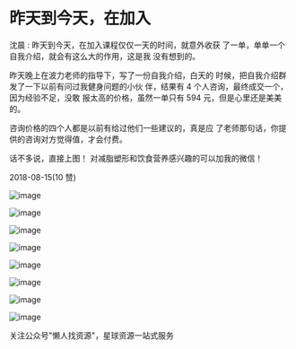 # 昨天到今天，在加入

沈晨 : 昨天到今天，在加入课程仅仅一天的时间，就意外收获 了一单，单单一个自我介绍，就会有这么大的作用，这是我 没有想到的。

昨天晚上在波力老师的指导下，写了一份自我介绍，白天的 时候，把自我介绍群发了一下以前有问过我健身问题的小伙 伴，结果有 4 个人咨询，最终成交一个，因为经验不足，没敢 报太高的价格，虽然一单只有 594 元，但是心里还是美美的。

咨询价格的四个人都是以前有给过他们一些建议的，真是应 了老师那句话，你提供的咨询对方觉得值，才会付费。

话不多说，直接上图！ 对减脂塑形和饮食营养感兴趣的可以加我的微信！

2018-08-15(10 赞)

![image](img/Image_549.png)

![image](img/Image_550.png)

![image](img/Image_551.png)

![image](img/Image_552.png)

![image](img/Image_553.png)

![image](img/Image_554.png)

![image](img/Image_555.png)

![image](img/Image_556.png)

关注公众号"懒人找资源"，星球资源一站式服务